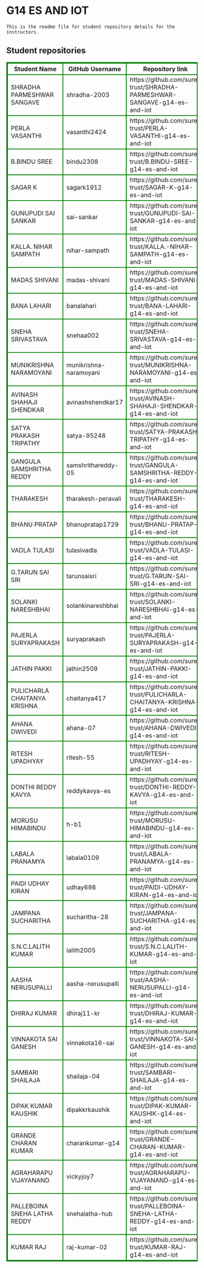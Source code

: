 # G14 ES AND IOT
    This is the readme file for student repository details for the instructors.
## Student repositories 
<table style="border : 2px solid green; width:100%;">
<tr >
<th style="border : 2px solid green;">Student Name</th>
<th style="border : 2px solid green;">GitHub Username</th>
<th style="border : 2px solid green;">Repository link</th>
</tr>
<tr style="border : 2px solid green;">
<td style="border : 2px solid green;">SHRADHA PARMESHWAR SANGAVE</td> 

<td style="border : 2px solid green;">shradha-2003</td> 

<td style="border : 2px solid green;">https://github.com/sure-trust/SHRADHA-PARMESHWAR-SANGAVE-g14-es-and-iot</td> 
</tr>

<tr style="border : 2px solid green;">
<td style="border : 2px solid green;">PERLA VASANTHI</td> 

<td style="border : 2px solid green;">vasanthi2424</td> 

<td style="border : 2px solid green;">https://github.com/sure-trust/PERLA-VASANTHI-g14-es-and-iot</td> 
</tr>

<tr style="border : 2px solid green;">
<td style="border : 2px solid green;">B.BINDU SREE</td> 

<td style="border : 2px solid green;">bindu2308</td> 

<td style="border : 2px solid green;">https://github.com/sure-trust/B.BINDU-SREE-g14-es-and-iot</td> 
</tr>

<tr style="border : 2px solid green;">
<td style="border : 2px solid green;">SAGAR K</td> 

<td style="border : 2px solid green;">sagark1912</td> 

<td style="border : 2px solid green;">https://github.com/sure-trust/SAGAR-K-g14-es-and-iot</td> 
</tr>

<tr style="border : 2px solid green;">
<td style="border : 2px solid green;">GUNUPUDI SAI SANKAR</td> 

<td style="border : 2px solid green;">sai-sankar</td> 

<td style="border : 2px solid green;">https://github.com/sure-trust/GUNUPUDI-SAI-SANKAR-g14-es-and-iot</td> 
</tr>

<tr style="border : 2px solid green;">
<td style="border : 2px solid green;">KALLA. NIHAR SAMPATH</td> 

<td style="border : 2px solid green;">nihar-sampath</td> 

<td style="border : 2px solid green;">https://github.com/sure-trust/KALLA.-NIHAR-SAMPATH-g14-es-and-iot</td> 
</tr>

<tr style="border : 2px solid green;">
<td style="border : 2px solid green;">MADAS SHIVANI</td> 

<td style="border : 2px solid green;">madas-shivani</td> 

<td style="border : 2px solid green;">https://github.com/sure-trust/MADAS-SHIVANI-g14-es-and-iot</td> 
</tr>

<tr style="border : 2px solid green;">
<td style="border : 2px solid green;">BANA LAHARI</td> 

<td style="border : 2px solid green;">banalahari</td> 

<td style="border : 2px solid green;">https://github.com/sure-trust/BANA-LAHARI-g14-es-and-iot</td> 
</tr>

<tr style="border : 2px solid green;">
<td style="border : 2px solid green;">SNEHA SRIVASTAVA</td> 

<td style="border : 2px solid green;">snehaa002</td> 

<td style="border : 2px solid green;">https://github.com/sure-trust/SNEHA-SRIVASTAVA-g14-es-and-iot</td> 
</tr>

<tr style="border : 2px solid green;">
<td style="border : 2px solid green;">MUNIKRISHNA NARAMOYANI</td> 

<td style="border : 2px solid green;">munikrishna-naramoyani</td> 

<td style="border : 2px solid green;">https://github.com/sure-trust/MUNIKRISHNA-NARAMOYANI-g14-es-and-iot</td> 
</tr>

<tr style="border : 2px solid green;">
<td style="border : 2px solid green;">AVINASH SHAHAJI SHENDKAR</td> 

<td style="border : 2px solid green;">avinashshendkar17</td> 

<td style="border : 2px solid green;">https://github.com/sure-trust/AVINASH-SHAHAJI-SHENDKAR-g14-es-and-iot</td> 
</tr>

<tr style="border : 2px solid green;">
<td style="border : 2px solid green;">SATYA PRAKASH TRIPATHY</td> 

<td style="border : 2px solid green;">satya-95248</td> 

<td style="border : 2px solid green;">https://github.com/sure-trust/SATYA-PRAKASH-TRIPATHY-g14-es-and-iot</td> 
</tr>

<tr style="border : 2px solid green;">
<td style="border : 2px solid green;">GANGULA SAMSHRITHA REDDY</td> 

<td style="border : 2px solid green;">samshrithareddy-05</td> 

<td style="border : 2px solid green;">https://github.com/sure-trust/GANGULA-SAMSHRITHA-REDDY-g14-es-and-iot</td> 
</tr>

<tr style="border : 2px solid green;">
<td style="border : 2px solid green;">THARAKESH</td> 

<td style="border : 2px solid green;">tharakesh-peravali</td> 

<td style="border : 2px solid green;">https://github.com/sure-trust/THARAKESH-g14-es-and-iot</td> 
</tr>

<tr style="border : 2px solid green;">
<td style="border : 2px solid green;">BHANU PRATAP</td> 

<td style="border : 2px solid green;">bhanupratap1729</td> 

<td style="border : 2px solid green;">https://github.com/sure-trust/BHANU-PRATAP-g14-es-and-iot</td> 
</tr>

<tr style="border : 2px solid green;">
<td style="border : 2px solid green;">VADLA TULASI</td> 

<td style="border : 2px solid green;">tulasivadla</td> 

<td style="border : 2px solid green;">https://github.com/sure-trust/VADLA-TULASI-g14-es-and-iot</td> 
</tr>

<tr style="border : 2px solid green;">
<td style="border : 2px solid green;">G.TARUN SAI SRI</td> 

<td style="border : 2px solid green;">tarunsaisri</td> 

<td style="border : 2px solid green;">https://github.com/sure-trust/G.TARUN-SAI-SRI-g14-es-and-iot</td> 
</tr>

<tr style="border : 2px solid green;">
<td style="border : 2px solid green;">SOLANKI NARESHBHAI</td> 

<td style="border : 2px solid green;">solankinareshbhai</td> 

<td style="border : 2px solid green;">https://github.com/sure-trust/SOLANKI-NARESHBHAI-g14-es-and-iot</td> 
</tr>

<tr style="border : 2px solid green;">
<td style="border : 2px solid green;">PAJERLA SURYAPRAKASH</td> 

<td style="border : 2px solid green;">suryaprakash</td> 

<td style="border : 2px solid green;">https://github.com/sure-trust/PAJERLA-SURYAPRAKASH-g14-es-and-iot</td> 
</tr>

<tr style="border : 2px solid green;">
<td style="border : 2px solid green;">JATHIN PAKKI</td> 

<td style="border : 2px solid green;">jathin2509</td> 

<td style="border : 2px solid green;">https://github.com/sure-trust/JATHIN-PAKKI-g14-es-and-iot</td> 
</tr>

<tr style="border : 2px solid green;">
<td style="border : 2px solid green;">PULICHARLA CHAITANYA KRISHNA</td> 

<td style="border : 2px solid green;">chaitanya417</td> 

<td style="border : 2px solid green;">https://github.com/sure-trust/PULICHARLA-CHAITANYA-KRISHNA-g14-es-and-iot</td> 
</tr>

<tr style="border : 2px solid green;">
<td style="border : 2px solid green;">AHANA DWIVEDI</td> 

<td style="border : 2px solid green;">ahana-07</td> 

<td style="border : 2px solid green;">https://github.com/sure-trust/AHANA-DWIVEDI-g14-es-and-iot</td> 
</tr>

<tr style="border : 2px solid green;">
<td style="border : 2px solid green;">RITESH UPADHYAY</td> 

<td style="border : 2px solid green;">ritesh-55</td> 

<td style="border : 2px solid green;">https://github.com/sure-trust/RITESH-UPADHYAY-g14-es-and-iot</td> 
</tr>

<tr style="border : 2px solid green;">
<td style="border : 2px solid green;">DONTHI REDDY KAVYA</td> 

<td style="border : 2px solid green;">reddykavya-es</td> 

<td style="border : 2px solid green;">https://github.com/sure-trust/DONTHI-REDDY-KAVYA-g14-es-and-iot</td> 
</tr>

<tr style="border : 2px solid green;">
<td style="border : 2px solid green;">MORUSU HIMABINDU</td> 

<td style="border : 2px solid green;">h-b1</td> 

<td style="border : 2px solid green;">https://github.com/sure-trust/MORUSU-HIMABINDU-g14-es-and-iot</td> 
</tr>

<tr style="border : 2px solid green;">
<td style="border : 2px solid green;">LABALA PRANAMYA</td> 

<td style="border : 2px solid green;">labala0109</td> 

<td style="border : 2px solid green;">https://github.com/sure-trust/LABALA-PRANAMYA-g14-es-and-iot</td> 
</tr>

<tr style="border : 2px solid green;">
<td style="border : 2px solid green;">PAIDI UDHAY KIRAN</td> 

<td style="border : 2px solid green;">udhay698</td> 

<td style="border : 2px solid green;">https://github.com/sure-trust/PAIDI-UDHAY-KIRAN-g14-es-and-iot</td> 
</tr>

<tr style="border : 2px solid green;">
<td style="border : 2px solid green;">JAMPANA SUCHARITHA</td> 

<td style="border : 2px solid green;">sucharitha-28</td> 

<td style="border : 2px solid green;">https://github.com/sure-trust/JAMPANA-SUCHARITHA-g14-es-and-iot</td> 
</tr>

<tr style="border : 2px solid green;">
<td style="border : 2px solid green;">S.N.C.LALITH KUMAR</td> 

<td style="border : 2px solid green;">lalith2005</td> 

<td style="border : 2px solid green;">https://github.com/sure-trust/S.N.C.LALITH-KUMAR-g14-es-and-iot</td> 
</tr>

<tr style="border : 2px solid green;">
<td style="border : 2px solid green;">AASHA NERUSUPALLI</td> 

<td style="border : 2px solid green;">aasha-nerusupalli</td> 

<td style="border : 2px solid green;">https://github.com/sure-trust/AASHA-NERUSUPALLI-g14-es-and-iot</td> 
</tr>

<tr style="border : 2px solid green;">
<td style="border : 2px solid green;">DHIRAJ KUMAR</td> 

<td style="border : 2px solid green;">dhiraj11-kr</td> 

<td style="border : 2px solid green;">https://github.com/sure-trust/DHIRAJ-KUMAR-g14-es-and-iot</td> 
</tr>

<tr style="border : 2px solid green;">
<td style="border : 2px solid green;">VINNAKOTA SAI GANESH</td> 

<td style="border : 2px solid green;">vinnakota16-sai</td> 

<td style="border : 2px solid green;">https://github.com/sure-trust/VINNAKOTA-SAI-GANESH-g14-es-and-iot</td> 
</tr>

<tr style="border : 2px solid green;">
<td style="border : 2px solid green;">SAMBARI SHAILAJA</td> 

<td style="border : 2px solid green;">shailaja-04</td> 

<td style="border : 2px solid green;">https://github.com/sure-trust/SAMBARI-SHAILAJA-g14-es-and-iot</td> 
</tr>

<tr style="border : 2px solid green;">
<td style="border : 2px solid green;">DIPAK KUMAR KAUSHIK</td> 

<td style="border : 2px solid green;">dipakkrkaushik</td> 

<td style="border : 2px solid green;">https://github.com/sure-trust/DIPAK-KUMAR-KAUSHIK-g14-es-and-iot</td> 
</tr>

<tr style="border : 2px solid green;">
<td style="border : 2px solid green;">GRANDE CHARAN KUMAR</td> 

<td style="border : 2px solid green;">charankumar-g14</td> 

<td style="border : 2px solid green;">https://github.com/sure-trust/GRANDE-CHARAN-KUMAR-g14-es-and-iot</td> 
</tr>

<tr style="border : 2px solid green;">
<td style="border : 2px solid green;">AGRAHARAPU VIJAYANAND</td> 

<td style="border : 2px solid green;">vickyjoy7</td> 

<td style="border : 2px solid green;">https://github.com/sure-trust/AGRAHARAPU-VIJAYANAND-g14-es-and-iot</td> 
</tr>

<tr style="border : 2px solid green;">
<td style="border : 2px solid green;">PALLEBOINA SNEHA LATHA REDDY</td> 

<td style="border : 2px solid green;">snehalatha-hub</td> 

<td style="border : 2px solid green;">https://github.com/sure-trust/PALLEBOINA-SNEHA-LATHA-REDDY-g14-es-and-iot</td> 
</tr>

<tr style="border : 2px solid green;">
<td style="border : 2px solid green;">KUMAR RAJ</td> 

<td style="border : 2px solid green;">raj-kumar-02</td> 

<td style="border : 2px solid green;">https://github.com/sure-trust/KUMAR-RAJ-g14-es-and-iot</td> 
</tr>
